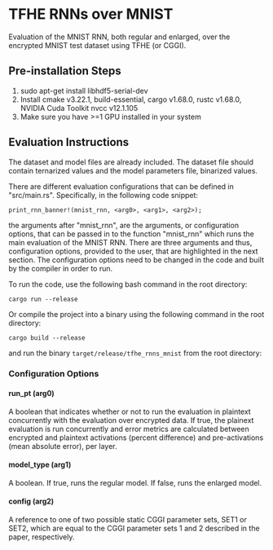 # TFHE RNNs over MNIST

Evaluation of the MNIST RNN, both regular and enlarged, over the encrypted MNIST test dataset using TFHE (or CGGI).

## Pre-installation Steps

1) sudo apt-get install libhdf5-serial-dev
2) Install cmake v3.22.1, build-essential, cargo v1.68.0, rustc v1.68.0, NVIDIA Cuda Toolkit nvcc v12.1.105
3) Make sure you have >=1 GPU installed in your system

## Evaluation Instructions

The dataset and model files are already included. The dataset file should contain ternarized values and the model parameters file, binarized values.

There are different evaluation configurations that can be defined in "src/main.rs". Specifically, in the following code snippet:

```
print_rnn_banner!(mnist_rnn, <arg0>, <arg1>, <arg2>);
```

the arguments after "mnist_rnn", are the arguments, or configuration options, that can be passed in to the function "mnist_rnn" which runs the main evaluation of the MNIST RNN. There are three arguments and thus, configuration options, provided to the user, that are highlighted in the next section. The configuration options need to be changed in the code and built by the compiler in order to run.

To run the code, use the following bash command in the root directory:

`cargo run --release`

Or compile the project into a binary using the following command in the root directory:

`cargo build --release`

and run the binary `target/release/tfhe_rnns_mnist` from the root directory:

### Configuration Options

#### run_pt (arg0)

A boolean that indicates whether or not to run the evaluation in plaintext concurrently with the evaluation over encrypted data. If true, the plainext evaluation is run concurrently and error metrics are calculated between encrypted and plaintext activations (percent difference) and pre-activations (mean absolute error), per layer.

#### model_type (arg1)

A boolean. If true, runs the regular model. If false, runs the enlarged model.

#### config (arg2)

A reference to one of two possible static CGGI parameter sets, SET1 or SET2, which are equal to the CGGI parameter sets 1 and 2 described in the paper, respectively.